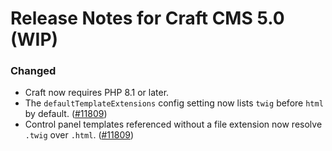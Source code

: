 # Release Notes for Craft CMS 5.0 (WIP)

### Changed
- Craft now requires PHP 8.1 or later.
- The `defaultTemplateExtensions` config setting now lists `twig` before `html` by default. ([#11809](https://github.com/craftcms/cms/discussions/11809))
- Control panel templates referenced without a file extension now resolve `.twig` over `.html`. ([#11809](https://github.com/craftcms/cms/discussions/11809))
